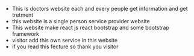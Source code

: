  
 <ul>
<li>This is doctors website each and every people get information and get tretment </li>
<li> this website is a single person service provider website</li>
<li> This website make react js react bootstrap and some bootstrap framework</li>
<li>visitor add this own service in this website</li>
<li>if you read this fecture so thank you visitor</li>

 </ul>